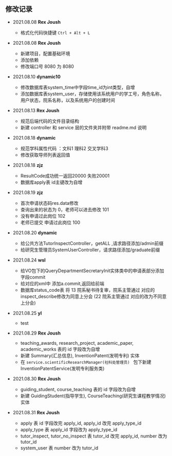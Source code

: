 ## 修改记录
* 2021.08.08 **Rex Joush**
  * 格式化代码快捷键 `Ctrl + Alt + L`

* 2021.08.08 **Rex Joush**
  * 新建项目，配置基础环境
  * 添加依赖
  * 修改端口号 8080 为 8080

* 2021.08.10 **dynamic10**
  * 修改数据库表system_time中字段time_id为int类型，自增
  * 添加数据库表system_user，存储使用该系统用户的学工号，角色名称，用户状态，院系名称，以及系统用户的创建时间

* 2021.08.13 **Rex Joush**
  * 规范后端代码的文件目录结构
  * 新建 controller 和 service 层的文件夹并附带 readme.md 说明

* 2021.08.18 **dynamic**
  * 规范学科属性代码 ：文科1 理科2 交叉学科3
  * 修改获取导师列表返回值

* 2021.08.18 **zjz**
  * ResultCode成功统一返回20000 失败20001
  * 数据库apply表 id主键改为自增
    
* 2021.08.19 **zjz**
  * 首次申请状态码res.data修改 
  * 查询出来的状态为 0，老师可以进去修改 101
  * 没有申请过此岗位  102
  * 老师已提交 申请过此岗位 100

* 2021.08.20 **dynamic**
   * 给公共方法TutorInspectController，getALL ,请求路径添加/admin前缀 
   * 给研究生管理员SystemUserController，请求路径添加/graduate前缀 
   
* 2021.08.24 **wsl**
  * 给VO包下的QueryDepartmentSecretaryInit实体类中的申请表部分添加字段commit
  * 给对应的xml中 添加a.commit,返回给前端
  * 数据库status_code表 将 13 院系秘书待复审，院系主管通过 对应的inspect_describe修改为同意上分会
    (22 院系主管通过 对应的改为不同意上分会)

* 2021.08.25 **yl**
  * test

* 2021.08.29 **Rex Joush**
  * teaching_awards, research_project, academic_paper, academic_works 表的 id 字段改为自增
  * 新建 Summary(汇总信息), InventionPatent(发明专利) 实体
  * 在 `service.scientificResearchManager(社科处管理员) ` 包下新建 InventionPatentService(发明专利服务类)

* 2021.08.30 **Rex Joush**
  * guiding_student, course_teaching 表的 id 字段改为自增
  * 新建 GuidingStudent(指导学生), CourseTeaching(研究生课程教学情况) 实体

* 2021.08.31 **Rex Joush**
  * apply 表 id 字段改完 apply_id, apply_id 改完 apply_type_id
  * apply_type 表 apply_id 字段改为 apply_type_id
  * tutor_inspect, tutor_no_inspect 表 tutor_id 改完 apply_id, number 改为 tutor_id
  * system_user 表 number 改为 tutor_id